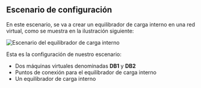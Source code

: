 ## <a name="configuration-scenario"></a>Escenario de configuración

En este escenario, se va a crear un equilibrador de carga interno en una red virtual, como se muestra en la ilustración siguiente:

![Escenario del equilibrador de carga interno](./media/load-balancer-get-started-ilb-scenario-include/figure1.png)

Esta es la configuración de nuestro escenario:

* Dos máquinas virtuales denominadas **DB1** y **DB2**
* Puntos de conexión para el equilibrador de carga interno
* Un equilibrador de carga interno
